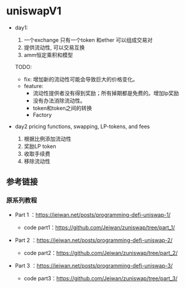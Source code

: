 # uniswapV1
- day1:
	1. 一个exchange 只有一个token 和ether 可以组成交易对
	2. 提供流动性, 可以交易互换
	3. amm恒定乘积和模型


	TODO:
	- fix: 增加新的流动性可能会导致巨大的价格变化。
	- feature: 
		- 流动性提供者没有得到奖励；所有掉期都是免费的。增加lp奖励
		- 没有办法消除流动性。
		- token和token之间的转换
		- Factory
- day2
	pricing functions, swapping, LP-tokens, and fees
	1. 根据比例添加流动性 
	2. 奖励LP token
	3. 收取手续费
	4. 移除流动性



## 参考链接

### 原系列教程

- Part 1 ：<https://jeiwan.net/posts/programming-defi-uniswap-1/>

  - code part1：<https://github.com/Jeiwan/zuniswap/tree/part_1/>

- Part 2 ：<https://jeiwan.net/posts/programming-defi-uniswap-2/>

  - code part2：https://github.com/Jeiwan/zuniswap/tree/part_2/

- Part 3 ：<https://jeiwan.net/posts/programming-defi-uniswap-3/>

  - code part3：https://github.com/Jeiwan/zuniswap/tree/part_3/
